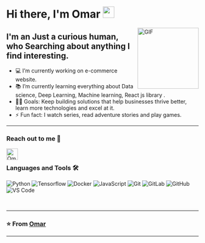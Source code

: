 
# Hi there, I'm Omar <img width="30px" src="https://media.tenor.com/images/3b388fe03da271d2674faf85eb7c3fcd/tenor.gif" />

<img align="right" alt="GIF" height="160px" src="https://media.giphy.com/media/du3J3cXyzhj75IOgvA/giphy.gif" />

## I'm an Just a curious human, who Searching about anything I find interesting.

- 💻 I’m currently working on e-commerce website.
- 📚 I’m currently learning everything about Data science, Deep Learning, Machine learning, React js library . 
- 💪🏼 Goals: Keep building solutions that help businesses thrive better, learn more technologies and excel at it.
- ⚡ Fun fact: I watch series, read adventure stories and play games.

---





### Reach out to me 📝


[<img align="left" alt="Omar | Instagram" height="30px" src="https://image.flaticon.com/icons/svg/733/733558.svg" />][instagram]


<br />


### Languages and Tools 🛠 

![Python](http://img.shields.io/badge/-Python-3776AB?style=flat-square&logo=python&logoColor=ffffff)
![Tensorflow](https://badges.aleen42.com/src/tensorflow.svg)
![Docker](https://badges.aleen42.com/src/docker.svg)
![JavaScript](https://badges.aleen42.com/src/javascript.svg)
![Git](https://img.shields.io/badge/-Git-%23F05032?style=flat-square&logo=git&logoColor=%23ffffff)
![GitLab](https://badges.aleen42.com/src/gitlab.svg)
![GitHub](https://badges.aleen42.com/src/github.svg)
![VS Code](https://badges.aleen42.com/src/visual_studio_code.svg)

<br/>

---

### ⭐️ From [Omar]([https://github.com/groverkds](https://github.com/Omar-Elarfaoui)) ### 

---

[instagram]: [https://www.instagram.com/groverkds](https://www.instagram.com/wan_dijo_15/)

